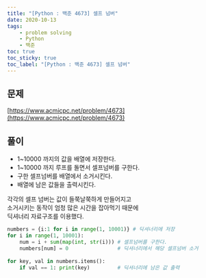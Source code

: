 ```yaml
---
title: "[Python : 백준 4673] 셀프 넘버"
date: 2020-10-13
tags:
    - problem solving
    - Python
    - 백준
toc: true
toc_sticky: true
toc_label: "[Python : 백준 4673] 셀프 넘버"
---
```

## 문제
[https://www.acmicpc.net/problem/4673](https://www.acmicpc.net/problem/4673)

## 풀이
- 1~10000 까지의 값을 배열에 저장한다.
- 1~10000 까지 루프를 돌면서 셀프넘버를 구한다.
- 구한 셀프넘버를 배열에서 소거시킨다.
- 배열에 남은 값들을 출력시킨다.

각각의 셀프 넘버는 값이 들쭉날쭉하게 만들어지고  
소거시키는 동작이 엄청 많은 시간을 잡아먹기 때문에  
딕셔너리 자료구조를 이용했다.

```python
numbers = {i:1 for i in range(1, 10001)} # 딕셔너리에 저장
for i in range(1, 10001):
    num = i + sum(map(int, str(i))) # 셀프넘버를 구한다.
    numbers[num] = 0                # 딕셔너리에서 해당 셀프넘버 소거
  
for key, val in numbers.items():
    if val == 1: print(key)         # 딕셔너리에 남은 값 출력
```